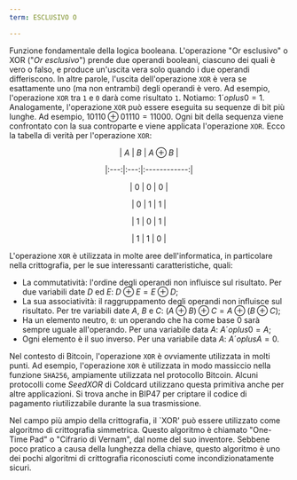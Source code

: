 ```yaml
---
term: ESCLUSIVO O

---
```

Funzione fondamentale della logica booleana. L'operazione "Or esclusivo" o XOR ("*Or esclusivo*") prende due operandi booleani, ciascuno dei quali è vero o falso, e produce un'uscita vera solo quando i due operandi differiscono. In altre parole, l'uscita dell'operazione `XOR` è vera se esattamente uno (ma non entrambi) degli operandi è vero. Ad esempio, l'operazione `XOR` tra `1` e `0` darà come risultato `1`. Notiamo: $1 ´oplus 0 = 1$. Analogamente, l'operazione `XOR` può essere eseguita su sequenze di bit più lunghe. Ad esempio, $10110 \oplus 01110 = 11000$. Ogni bit della sequenza viene confrontato con la sua controparte e viene applicata l'operazione `XOR`. Ecco la tabella di verità per l'operazione `XOR`:

<div align="center">

| $A$ | $B$ | $A \oplus B$ |

|:---:|:---:|:------------:|

| $0$ | $0$ | $0$ |

| $0$ | $1$ | $1$ |

| $1$ | $0$ | $1$ |

| $1$ | $1$ | $0$ |

</div>

L'operazione `XOR` è utilizzata in molte aree dell'informatica, in particolare nella crittografia, per le sue interessanti caratteristiche, quali:


- La commutatività: l'ordine degli operandi non influisce sul risultato. Per due variabili date $D$ ed $E$: $D \oplus E = E \oplus D$;
- La sua associatività: il raggruppamento degli operandi non influisce sul risultato. Per tre variabili date $A$, $B$ e $C$: $(A \oplus B) \oplus C = A \oplus (B \oplus C)$;
- Ha un elemento neutro, `0`: un operando che ha come base 0 sarà sempre uguale all'operando. Per una variabile data $A$: $A ´oplus 0 = A$;
- Ogni elemento è il suo inverso. Per una variabile data $A$: $A ´oplus A = 0$.

Nel contesto di Bitcoin, l'operazione `XOR` è ovviamente utilizzata in molti punti. Ad esempio, l'operazione `XOR` è utilizzata in modo massiccio nella funzione `SHA256`, ampiamente utilizzata nel protocollo Bitcoin. Alcuni protocolli come *SeedXOR* di Coldcard utilizzano questa primitiva anche per altre applicazioni. Si trova anche in BIP47 per criptare il codice di pagamento riutilizzabile durante la sua trasmissione.

Nel campo più ampio della crittografia, il `XOR' può essere utilizzato come algoritmo di crittografia simmetrica. Questo algoritmo è chiamato "One-Time Pad" o "Cifrario di Vernam", dal nome del suo inventore. Sebbene poco pratico a causa della lunghezza della chiave, questo algoritmo è uno dei pochi algoritmi di crittografia riconosciuti come incondizionatamente sicuri.